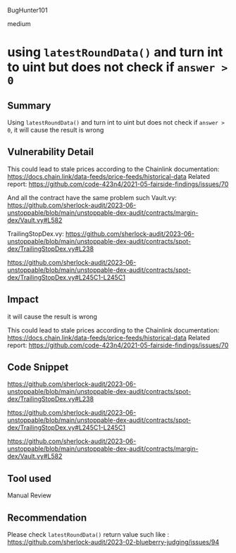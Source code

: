 BugHunter101

medium

# using `latestRoundData()` and turn int to uint but does not check if `answer > 0`

## Summary

Using `latestRoundData()` and turn int to uint but does not check if `answer > 0`, it will cause the result is wrong

## Vulnerability Detail
This could lead to stale prices according to the Chainlink documentation:
https://docs.chain.link/data-feeds/price-feeds/historical-data
Related report:
https://github.com/code-423n4/2021-05-fairside-findings/issues/70

And all the contract have the same problem 
such Vault.vy:
https://github.com/sherlock-audit/2023-06-unstoppable/blob/main/unstoppable-dex-audit/contracts/margin-dex/Vault.vy#L582

TrailingStopDex.vy:
https://github.com/sherlock-audit/2023-06-unstoppable/blob/main/unstoppable-dex-audit/contracts/spot-dex/TrailingStopDex.vy#L238

https://github.com/sherlock-audit/2023-06-unstoppable/blob/main/unstoppable-dex-audit/contracts/spot-dex/TrailingStopDex.vy#L245C1-L245C1

## Impact

it will cause the result is wrong

This could lead to stale prices according to the Chainlink documentation:
https://docs.chain.link/data-feeds/price-feeds/historical-data
Related report:
https://github.com/code-423n4/2021-05-fairside-findings/issues/70

## Code Snippet

https://github.com/sherlock-audit/2023-06-unstoppable/blob/main/unstoppable-dex-audit/contracts/spot-dex/TrailingStopDex.vy#L238

https://github.com/sherlock-audit/2023-06-unstoppable/blob/main/unstoppable-dex-audit/contracts/spot-dex/TrailingStopDex.vy#L245C1-L245C1


https://github.com/sherlock-audit/2023-06-unstoppable/blob/main/unstoppable-dex-audit/contracts/margin-dex/Vault.vy#L582

## Tool used

Manual Review

## Recommendation

Please check `latestRoundData()` return value such like :
https://github.com/sherlock-audit/2023-02-blueberry-judging/issues/94